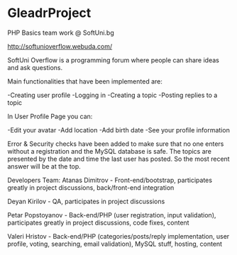 GleadrProject
=============

PHP Basics team work @ SoftUni.bg

http://softunioverflow.webuda.com/

SoftUni Overflow is a programming forum where people can share ideas and ask questions.

Main functionalities that have been implemented are:

-Creating user profile
-Logging in
-Creating a topic
-Posting replies to a topic

In User Profile Page you can:

-Edit your avatar
-Add location
-Add birth date
-See your profile information

Error & Security checks have been added to make sure that no one enters without a registration and the MySQL database is safe.
The topics are presented by the date and time the last user has posted. So the most recent answer will be at the top.

Developers Team:
Atanas Dimitrov - Front-end/bootstrap, participates greatly in project discussions, back/front-end integration

Deyan Kirilov - QA, participates in project discussions

Petar Popstoyanov - Back-end/PHP (user registration, input validation), participates greatly in project discussions, code fixes, content

Valeri Hristov -  Back-end/PHP (categories/posts/reply implementation, user profile, voting, searching, email validation), MySQL stuff, hosting, content
